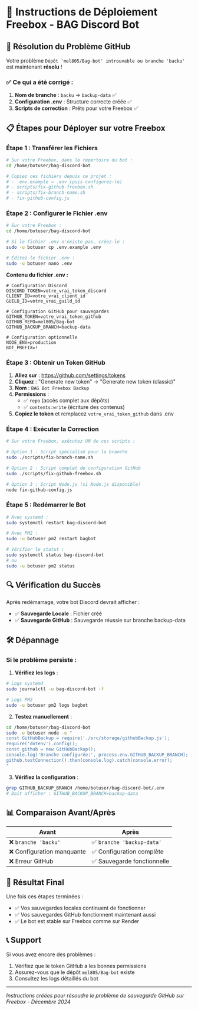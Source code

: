 # 🚀 Instructions de Déploiement Freebox - BAG Discord Bot

## 🎯 Résolution du Problème GitHub

Votre problème `Dépôt 'mel805/Bag-bot' introuvable ou branche 'backu'` est maintenant **résolu** !

### ✅ Ce qui a été corrigé :

1. **Nom de branche** : `backu` → `backup-data` ✅
2. **Configuration .env** : Structure correcte créée ✅
3. **Scripts de correction** : Prêts pour votre Freebox ✅

## 📋 Étapes pour Déployer sur votre Freebox

### Étape 1 : Transférer les Fichiers

```bash
# Sur votre Freebox, dans le répertoire du bot :
cd /home/botuser/bag-discord-bot

# Copiez ces fichiers depuis ce projet :
# - .env.example → .env (puis configurez-le)
# - scripts/fix-github-freebox.sh
# - scripts/fix-branch-name.sh
# - fix-github-config.js
```

### Étape 2 : Configurer le Fichier .env

```bash
# Sur votre Freebox :
cd /home/botuser/bag-discord-bot

# Si le fichier .env n'existe pas, créez-le :
sudo -u botuser cp .env.example .env

# Éditez le fichier .env :
sudo -u botuser nano .env
```

**Contenu du fichier .env :**
```env
# Configuration Discord
DISCORD_TOKEN=votre_vrai_token_discord
CLIENT_ID=votre_vrai_client_id
GUILD_ID=votre_vrai_guild_id

# Configuration GitHub pour sauvegardes
GITHUB_TOKEN=votre_vrai_token_github
GITHUB_REPO=mel805/Bag-bot
GITHUB_BACKUP_BRANCH=backup-data

# Configuration optionnelle
NODE_ENV=production
BOT_PREFIX=!
```

### Étape 3 : Obtenir un Token GitHub

1. **Allez sur** : https://github.com/settings/tokens
2. **Cliquez** : "Generate new token" → "Generate new token (classic)"
3. **Nom** : `BAG Bot Freebox Backup`
4. **Permissions** :
   - ✅ `repo` (accès complet aux dépôts)
   - ✅ `contents:write` (écriture des contenus)
5. **Copiez le token** et remplacez `votre_vrai_token_github` dans .env

### Étape 4 : Exécuter la Correction

```bash
# Sur votre Freebox, exécutez UN de ces scripts :

# Option 1 : Script spécialisé pour la branche
sudo ./scripts/fix-branch-name.sh

# Option 2 : Script complet de configuration GitHub
sudo ./scripts/fix-github-freebox.sh

# Option 3 : Script Node.js (si Node.js disponible)
node fix-github-config.js
```

### Étape 5 : Redémarrer le Bot

```bash
# Avec systemd :
sudo systemctl restart bag-discord-bot

# Avec PM2 :
sudo -u botuser pm2 restart bagbot

# Vérifier le statut :
sudo systemctl status bag-discord-bot
# ou
sudo -u botuser pm2 status
```

## 🔍 Vérification du Succès

Après redémarrage, votre bot Discord devrait afficher :
- ✅ **Sauvegarde Locale** : Fichier créé
- ✅ **Sauvegarde GitHub** : Sauvegarde réussie sur branche backup-data

## 🛠️ Dépannage

### Si le problème persiste :

1. **Vérifiez les logs** :
```bash
# Logs systemd
sudo journalctl -u bag-discord-bot -f

# Logs PM2
sudo -u botuser pm2 logs bagbot
```

2. **Testez manuellement** :
```bash
cd /home/botuser/bag-discord-bot
sudo -u botuser node -e "
const GitHubBackup = require('./src/storage/githubBackup.js');
require('dotenv').config();
const github = new GitHubBackup();
console.log('Branche configurée:', process.env.GITHUB_BACKUP_BRANCH);
github.testConnection().then(console.log).catch(console.error);
"
```

3. **Vérifiez la configuration** :
```bash
grep GITHUB_BACKUP_BRANCH /home/botuser/bag-discord-bot/.env
# Doit afficher : GITHUB_BACKUP_BRANCH=backup-data
```

## 📊 Comparaison Avant/Après

| Avant | Après |
|-------|--------|
| ❌ `branche 'backu'` | ✅ `branche 'backup-data'` |
| ❌ Configuration manquante | ✅ Configuration complète |
| ❌ Erreur GitHub | ✅ Sauvegarde fonctionnelle |

## 🎉 Résultat Final

Une fois ces étapes terminées :
- ✅ Vos sauvegardes locales continuent de fonctionner
- ✅ Vos sauvegardes GitHub fonctionnent maintenant aussi
- ✅ Le bot est stable sur Freebox comme sur Render

## 📞 Support

Si vous avez encore des problèmes :
1. Vérifiez que le token GitHub a les bonnes permissions
2. Assurez-vous que le dépôt `mel805/Bag-bot` existe
3. Consultez les logs détaillés du bot

---

*Instructions créées pour résoudre le problème de sauvegarde GitHub sur Freebox - Décembre 2024*